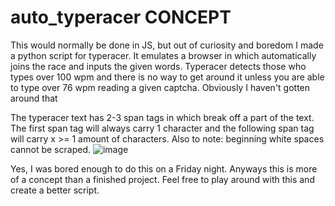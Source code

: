 # auto_typeracer CONCEPT

This would normally be done in JS, but out of curiosity and boredom I made a python script for typeracer. It emulates a browser
in which automatically joins the race and inputs the given words. Typeracer detects those who types over 100 wpm and there is no way
to get around it unless you are able to type over 76 wpm reading a given captcha. Obviously I haven't gotten around that

The typeracer text has 2-3 span tags in which break off a part of the text. The first span tag will always carry 1 character and
the following span tag will carry x >= 1 amount of characters. Also to note:  beginning  white spaces cannot be scraped. 
![image](https://user-images.githubusercontent.com/14865439/29992553-23ff64de-8f6c-11e7-95ec-07eefdceecf1.png)

Yes, I was bored enough to do this on a Friday night. Anyways this is more of a concept than a finished project. Feel free to 
play around with this and create a better script.

